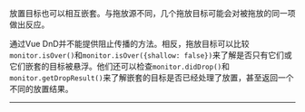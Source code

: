 放置目标也可以相互嵌套。与拖放源不同，几个拖放目标可能会对被拖放的同一项做出反应。



通过Vue DnD并不能提供阻止传播的方法。相反，拖放目标可以比较`monitor.isOver()`和`monitor.isOver({shallow: false})`来了解是否只有它们或它们嵌套的目标被悬浮。他们还可以检查`monitor.didDrop()`和`monitor.getDropResult()`来了解嵌套的目标是否已经处理了放置，甚至返回一个不同的放置结果。

----
<br>
<br>
<br>

<script setup>
import DropTargets from '../../.vitepress/examples/03-nesting/drop-targets'
</script>

<DropTargets></DropTargets>
